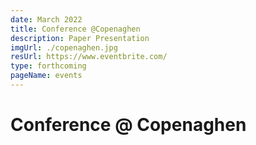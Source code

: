 ```yaml
---
date: March 2022
title: Conference @Copenaghen
description: Paper Presentation
imgUrl: ./copenaghen.jpg
resUrl: https://www.eventbrite.com/
type: forthcoming
pageName: events 
---
```


# Conference @ Copenaghen